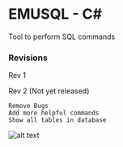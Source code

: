 # EMUSQL - C#

Tool to perform SQL commands

### Revisions

Rev 1

Rev 2 (Not yet released)
```
Remove Bugs
Add more helpful commands
Show all tables in database
```

![alt text](https://i.imgur.com/VfAYzKZ.png)
